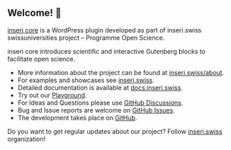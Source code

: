 ## Welcome! 👋

[inseri core](https://wordpress.org/plugins/inseri-core/) is a WordPress plugin developed as part of inseri.swiss swissuniversities project – Programme Open Science.

inseri core introduces scientific and interactive Gutenberg blocks to facilitate open science. 

- More information about the project can be found at [inseri.swiss/about](https://inseri.swiss/about).
- For examples and showcases see [inseri.swiss](https://inseri.swiss).
- Detailed documentation is available at [docs.inseri.swiss](https://docs.inseri.swiss/).
- Try out our [Playground](https://inseri.swiss/playground/).
- For Ideas and Questions please use [GitHub Discussions](https://github.com/inseri-swiss/inseri-swiss/discussions).
- Bug and Issue reports are welcome on [GitHub Issues](https://github.com/inseri-swiss/inseri-swiss/issues).
- The development takes place on [GitHub](https://github.com/inseri-swiss/inseri-core-wp).

Do you want to get regular updates about our project? Follow [inseri.swiss](https://github.com/inseri-swiss/) organization!
<!--

**Here are some ideas to get you started:**

🙋‍♀️ A short introduction - what is your organization all about?
🌈 Contribution guidelines - how can the community get involved?
👩‍💻 Useful resources - where can the community find your docs? Is there anything else the community should know?
🍿 Fun facts - what does your team eat for breakfast?
🧙 Remember, you can do mighty things with the power of [Markdown](https://docs.github.com/github/writing-on-github/getting-started-with-writing-and-formatting-on-github/basic-writing-and-formatting-syntax)
-->
